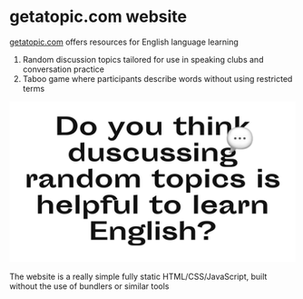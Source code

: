 # getatopic.com website

[getatopic.com](https://getatopic.com) offers resources for English language learning
1. Random discussion topics tailored for use in speaking clubs and conversation practice
2. Taboo game where participants describe words without using restricted terms

![Get a topic](/img/og.png)

The website is a really simple fully static HTML/CSS/JavaScript, built without the use of bundlers or similar tools

